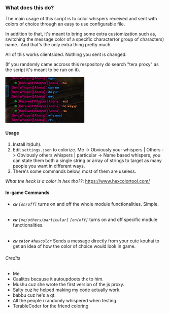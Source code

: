 ### **What does this do?**

The main usage of this script is to color whispers received and sent with colors of choice through an easy to use configurable file.

In addition to that, it's meant to bring some extra customization such as, switching the message color of a specific character(or group of characters) name...And that's the only extra thing pretty much.

All of this works clientsided. Nothing you sent is changed.

(If you randomly came accross this respository do search "tera proxy" as the script it's meant to be run on it).

![Sample](imgs/sample.png)

#### Usage

1. Install it(duh).
2. Edit `settings.json` to colorize. Me -> Obviously your whispers | Others -> Obviously others whispers | particular -> Name based whispers, you can state them both a single string or array of strings to target as many people you want in different ways.
3. There's some commands below, most of them are useless.

*What the heck is a color in hex tho??*: https://www.hexcolortool.com/


#### In-game Commands

* ***`cw`***  *`[on/off]`* turns on and off the whole module functionalities. Simple.
######
* ***`cw`*** *`[me/others/particular]` `[on/off]`* turns on and off specific module functionalities.
######
* ***`cw`*** ***`color`*** *`#hexcolor`* Sends a message directly from your cute kouhai to get an idea of how the color of choice would look in game.

###### Credits

* Me.
* Caalitos because it autoupdoots thx to him.
* Mushu cuz she wrote the first version of the js proxy.
* Salty cuz he helped making my code actually work.
* babbu cuz he's a qt.
* All the people i randomly whispered when testing.
* TerableCoder for the friend coloring